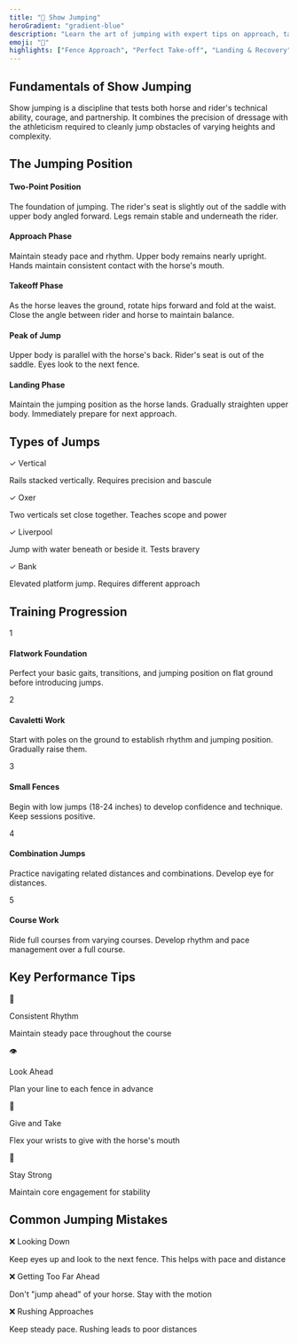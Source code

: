 ```yaml
---
title: "🚀 Show Jumping"
heroGradient: "gradient-blue"
description: "Learn the art of jumping with expert tips on approach, takeoff, and landing techniques for various obstacle heights."
emoji: "🚀"
highlights: ["Fence Approach", "Perfect Take-off", "Landing & Recovery"]
---
```




<div class="mb-12">
<h2 class="font-playfair text-3xl font-bold mb-6 text-gray-900">Fundamentals of Show Jumping</h2>
<p class="text-gray-700 text-lg leading-relaxed mb-4">
Show jumping is a discipline that tests both horse and rider's technical ability, courage, and partnership. It combines the precision of dressage with the athleticism required to cleanly jump obstacles of varying heights and complexity.
</p>
</div>

<div class="mb-12">
<h2 class="font-playfair text-3xl font-bold mb-6 text-gray-900">The Jumping Position</h2>
<div class="space-y-4">
<div class="bg-blue-50 rounded-lg p-6 border-l-4 border-blue-500">
<h4 class="font-semibold text-gray-900 mb-2">Two-Point Position</h4>
<p class="text-gray-700">The foundation of jumping. The rider's seat is slightly out of the saddle with upper body angled forward. Legs remain stable and underneath the rider.</p>
</div>
<div class="bg-blue-50 rounded-lg p-6 border-l-4 border-blue-500">
<h4 class="font-semibold text-gray-900 mb-2">Approach Phase</h4>
<p class="text-gray-700">Maintain steady pace and rhythm. Upper body remains nearly upright. Hands maintain consistent contact with the horse's mouth.</p>
</div>
<div class="bg-blue-50 rounded-lg p-6 border-l-4 border-blue-500">
<h4 class="font-semibold text-gray-900 mb-2">Takeoff Phase</h4>
<p class="text-gray-700">As the horse leaves the ground, rotate hips forward and fold at the waist. Close the angle between rider and horse to maintain balance.</p>
</div>
<div class="bg-blue-50 rounded-lg p-6 border-l-4 border-blue-500">
<h4 class="font-semibold text-gray-900 mb-2">Peak of Jump</h4>
<p class="text-gray-700">Upper body is parallel with the horse's back. Rider's seat is out of the saddle. Eyes look to the next fence.</p>
</div>
<div class="bg-blue-50 rounded-lg p-6 border-l-4 border-blue-500">
<h4 class="font-semibold text-gray-900 mb-2">Landing Phase</h4>
<p class="text-gray-700">Maintain the jumping position as the horse lands. Gradually straighten upper body. Immediately prepare for next approach.</p>
</div>
</div>
</div>

<div class="mb-12">
<h2 class="font-playfair text-3xl font-bold mb-6 text-gray-900">Types of Jumps</h2>
<div class="grid md:grid-cols-2 gap-4">
<div class="bg-purple-50 rounded-lg p-4 border border-purple-200">
<p class="font-semibold text-gray-900">✓ Vertical</p>
<p class="text-gray-700 text-sm">Rails stacked vertically. Requires precision and bascule</p>
</div>
<div class="bg-purple-50 rounded-lg p-4 border border-purple-200">
<p class="font-semibold text-gray-900">✓ Oxer</p>
<p class="text-gray-700 text-sm">Two verticals set close together. Teaches scope and power</p>
</div>
<div class="bg-purple-50 rounded-lg p-4 border border-purple-200">
<p class="font-semibold text-gray-900">✓ Liverpool</p>
<p class="text-gray-700 text-sm">Jump with water beneath or beside it. Tests bravery</p>
</div>
<div class="bg-purple-50 rounded-lg p-4 border border-purple-200">
<p class="font-semibold text-gray-900">✓ Bank</p>
<p class="text-gray-700 text-sm">Elevated platform jump. Requires different approach</p>
</div>
</div>
</div>

<div class="mb-12">
<h2 class="font-playfair text-3xl font-bold mb-6 text-gray-900">Training Progression</h2>
<div class="bg-green-50 rounded-lg p-8 border border-green-200">
<div class="space-y-6">
<div class="flex gap-4">
<span class="bg-green-500 text-white rounded-full w-10 h-10 flex items-center justify-center font-bold">1</span>
<div>
<h4 class="font-semibold text-gray-900 mb-2">Flatwork Foundation</h4>
<p class="text-gray-700">Perfect your basic gaits, transitions, and jumping position on flat ground before introducing jumps.</p>
</div>
</div>
<div class="flex gap-4">
<span class="bg-green-500 text-white rounded-full w-10 h-10 flex items-center justify-center font-bold">2</span>
<div>
<h4 class="font-semibold text-gray-900 mb-2">Cavaletti Work</h4>
<p class="text-gray-700">Start with poles on the ground to establish rhythm and jumping position. Gradually raise them.</p>
</div>
</div>
<div class="flex gap-4">
<span class="bg-green-500 text-white rounded-full w-10 h-10 flex items-center justify-center font-bold">3</span>
<div>
<h4 class="font-semibold text-gray-900 mb-2">Small Fences</h4>
<p class="text-gray-700">Begin with low jumps (18-24 inches) to develop confidence and technique. Keep sessions positive.</p>
</div>
</div>
<div class="flex gap-4">
<span class="bg-green-500 text-white rounded-full w-10 h-10 flex items-center justify-center font-bold">4</span>
<div>
<h4 class="font-semibold text-gray-900 mb-2">Combination Jumps</h4>
<p class="text-gray-700">Practice navigating related distances and combinations. Develop eye for distances.</p>
</div>
</div>
<div class="flex gap-4">
<span class="bg-green-500 text-white rounded-full w-10 h-10 flex items-center justify-center font-bold">5</span>
<div>
<h4 class="font-semibold text-gray-900 mb-2">Course Work</h4>
<p class="text-gray-700">Ride full courses from varying courses. Develop rhythm and pace management over a full course.</p>
</div>
</div>
</div>
</div>
</div>

<div class="mb-12">
<h2 class="font-playfair text-3xl font-bold mb-6 text-gray-900">Key Performance Tips</h2>
<div class="grid md:grid-cols-2 gap-4">
<div class="flex gap-3">
<span class="text-2xl">🎯</span>
<div>
<p class="font-semibold text-gray-900">Consistent Rhythm</p>
<p class="text-gray-600 text-sm">Maintain steady pace throughout the course</p>
</div>
</div>
<div class="flex gap-3">
<span class="text-2xl">👁️</span>
<div>
<p class="font-semibold text-gray-900">Look Ahead</p>
<p class="text-gray-600 text-sm">Plan your line to each fence in advance</p>
</div>
</div>
<div class="flex gap-3">
<span class="text-2xl">🤝</span>
<div>
<p class="font-semibold text-gray-900">Give and Take</p>
<p class="text-gray-600 text-sm">Flex your wrists to give with the horse's mouth</p>
</div>
</div>
<div class="flex gap-3">
<span class="text-2xl">💪</span>
<div>
<p class="font-semibold text-gray-900">Stay Strong</p>
<p class="text-gray-600 text-sm">Maintain core engagement for stability</p>
</div>
</div>
</div>
</div>

<div class="mb-12">
<h2 class="font-playfair text-3xl font-bold mb-6 text-gray-900">Common Jumping Mistakes</h2>
<div class="space-y-3">
<div class="bg-red-50 rounded-lg p-4 border-l-4 border-red-500">
<p class="font-semibold text-gray-900">❌ Looking Down</p>
<p class="text-gray-700 text-sm">Keep eyes up and look to the next fence. This helps with pace and distance</p>
</div>
<div class="bg-red-50 rounded-lg p-4 border-l-4 border-red-500">
<p class="font-semibold text-gray-900">❌ Getting Too Far Ahead</p>
<p class="text-gray-700 text-sm">Don't "jump ahead" of your horse. Stay with the motion</p>
</div>
<div class="bg-red-50 rounded-lg p-4 border-l-4 border-red-500">
<p class="font-semibold text-gray-900">❌ Rushing Approaches</p>
<p class="text-gray-700 text-sm">Keep steady pace. Rushing leads to poor distances</p>
</div>
</div>
</div>
</div>
</div>
</div>
</div>
</div>
